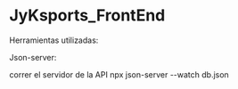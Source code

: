 # JyKsports_FrontEnd

Herramientas utilizadas:

Json-server:

correr el servidor de la API
npx json-server --watch db.json
